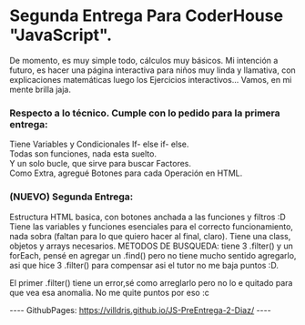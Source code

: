 # Segunda Entrega Para CoderHouse "JavaScript".  
De momento, es muy simple todo, cálculos muy básicos.  Mi intención a futuro, es hacer una página interactiva para niños muy linda y llamativa, con explicaciones matemáticas luego los Ejercicios interactivos... Vamos, en mi mente brilla jaja.  

### Respecto a lo técnico.  Cumple con lo pedido para la primera entrega:  
Tiene Variables y Condicionales If- else if- else.  
Todas son funciones, nada esta suelto.  
Y un solo bucle, que sirve para buscar Factores.  
Como Extra, agregué Botones para cada Operación en HTML.

### (NUEVO) Segunda Entrega:  
Estructura HTML basica, con botones anchada a las funciones y filtros :D
Tiene las variables y funciones esenciales para el correcto funcionamiento, nada sobra (faltan para lo que quiero hacer al final, claro).
Tiene una class, objetos y arrays necesarios.
METODOS DE BUSQUEDA: tiene 3 .filter() y un forEach, pensé en agregar un .find() pero no tiene mucho sentido agregarlo, asi que hice 3 .filter() para compensar asi el tutor no me baja puntos :D.

El primer .filter() tiene un error,sé como arreglarlo pero no lo e quitado para que vea esa anomalia. No me quite puntos por eso :c

---- GithubPages: https://villdris.github.io/JS-PreEntrega-2-Diaz/ ----